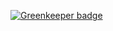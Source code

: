 

[![Greenkeeper badge](https://badges.greenkeeper.io/abdulhannanali/simple-docker-node-app.svg)](https://greenkeeper.io/)